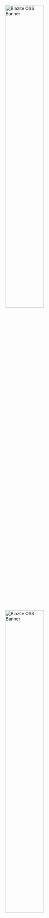 <img src="https://blazite.com/img/blaziteOSS.png#gh-light-mode-only" width="50%" alt="Blazite OSS Banner"/>
<img src="https://blazite.com/img/blaziteOSS.png#gh-dark-mode-only" width="50%" alt="Blazite OSS Banner"/>
